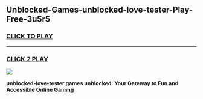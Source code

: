 
## Unblocked-Games-unblocked-love-tester-Play-Free-3u5r5
<h3>
<a href="https://premium76.site?title=unblocked-love-tester&ref=12A">CLICK TO PLAY</a></h3>
<hr>

<h3>
<a href="https://premium76.site?title=unblocked-love-tester&ref=12A">CLICK 2 PLAY</a>
  
</h3>

<a href="https://premium76.site?title=unblocked-love-tester&ref=12A"><img src="https://clearcache.store/games.png"></a>


**unblocked-love-tester games unblocked: Your Gateway to Fun and Accessible Online Gaming**
